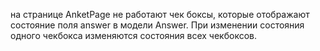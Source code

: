 на странице AnketPage не работают чек боксы, которые отображают состояние поля answer в модели Answer.
При изменении состояния одного чекбокса изменяются состояния всех чекбоксов.
